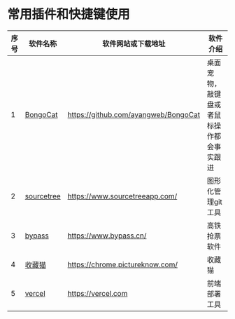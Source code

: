 # 常用插件和快捷键使用
| 序号 | 软件名称 | 软件网站或下载地址   | 软件介绍        |
| -------- | ------- | --------- | ------------------ |
|1  | [BongoCat](https://github.com/ayangweb/BongoCat) |  https://github.com/ayangweb/BongoCat | 桌面宠物，敲键盘或者鼠标操作都会事实跟进 |
| 2 | [sourcetree](https://www.sourcetreeapp.com/)      | https://www.sourcetreeapp.com/       | 图形化管理git工具 |
| 3 | [bypass](https://www.bypass.cn/)                  | https://www.bypass.cn/ | 高铁抢票软件 |
| 4 | [收藏猫](https://chrome.pictureknow.com/)         | https://chrome.pictureknow.com/ | 收藏猫 |
| 5 | [vercel](https://vercel.com)         | https://vercel.com | 前端部署工具 |
